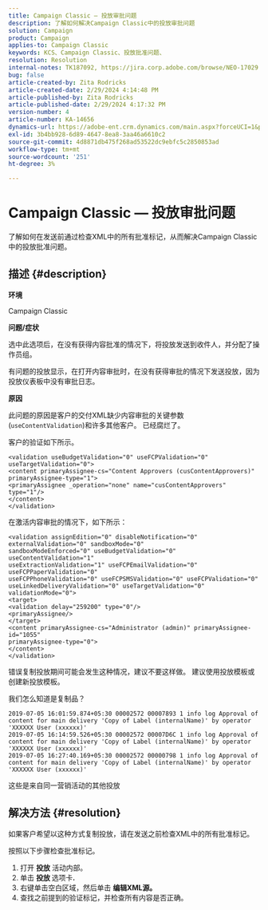 ```yaml
---
title: Campaign Classic — 投放审批问题
description: 了解如何解决Campaign Classic中的投放审批问题
solution: Campaign
product: Campaign
applies-to: Campaign Classic
keywords: KCS、Campaign Classic、投放批准问题、
resolution: Resolution
internal-notes: TK187092, https://jira.corp.adobe.com/browse/NEO-17029
bug: false
article-created-by: Zita Rodricks
article-created-date: 2/29/2024 4:14:48 PM
article-published-by: Zita Rodricks
article-published-date: 2/29/2024 4:17:32 PM
version-number: 4
article-number: KA-14656
dynamics-url: https://adobe-ent.crm.dynamics.com/main.aspx?forceUCI=1&pagetype=entityrecord&etn=knowledgearticle&id=098836a3-1dd7-ee11-9079-6045bd0065f9
exl-id: 3b4bb928-6d89-4647-8ea8-3aa46a6610c2
source-git-commit: 4d8871db475f268ad53522dc9ebfc5c2850853ad
workflow-type: tm+mt
source-wordcount: '251'
ht-degree: 3%

---
```


# Campaign Classic — 投放审批问题


了解如何在发送前通过检查XML中的所有批准标记，从而解决Campaign Classic中的投放批准问题。

## 描述 {#description}


<b>环境</b>

Campaign Classic



<b>问题/症状</b>

选中此选项后，在没有获得内容批准的情况下，将投放发送到收件人，并分配了操作员组。

有问题的投放显示，在打开内容审批时，在没有获得审批的情况下发送投放，因为投放仪表板中没有审批日志。



<b>原因</b>

此问题的原因是客户的交付XML缺少内容审批的关键参数(`useContentValidation`)和许多其他客户。 已经腐烂了。

客户的验证如下所示。




```
<validation useBudgetValidation="0" useFCPValidation="0" useTargetValidation="0">
<content primaryAssignee-cs="Content Approvers (cusContentApprovers)" primaryAssignee-type="1">
<primaryAssignee _operation="none" name="cusContentApprovers" type="1"/>
</content>
</validation>
```




在激活内容审批的情况下，如下所示：




```
<validation assignEdition="0" disableNotification="0" externalValidation="0" sandboxMode="0"
sandboxModeEnforced="0" useBudgetValidation="0" useContentValidation="1"
useExtractionValidation="1" useFCPEmailValidation="0" useFCPPaperValidation="0"
useFCPPhoneValidation="0" useFCPSMSValidation="0" useFCPValidation="0"
useLinkedDeliveryValidation="0" useTargetValidation="0" validationMode="0">
<target>
<validation delay="259200" type="0"/>
<primaryAssignee/>
</target>
<content primaryAssignee-cs="Administrator (admin)" primaryAssignee-id="1055"
primaryAssignee-type="0">
</content>
</validation>
```




错误复制投放期间可能会发生这种情况，建议不要这样做。 建议使用投放模板或创建新投放模板。

我们怎么知道是复制品？




```
2019-07-05 16:01:59.874+05:30 00002572 00007893 1 info log Approval of content for main delivery 'Copy of Label (internalName)' by operator 'XXXXXX User (xxxxxx)'
2019-07-05 16:14:59.526+05:30 00002572 00007D6C 1 info log Approval of content for main delivery 'Copy of Label (internalName)' by operator 'XXXXXX User (xxxxxx)'
2019-07-05 16:27:40.169+05:30 00002572 00000798 1 info log Approval of content for main delivery 'Copy of Label (internalName)' by operator 'XXXXXX User (xxxxxx)'
```




这些是来自同一营销活动的其他投放


## 解决方法 {#resolution}


如果客户希望以这种方式复制投放，请在发送之前检查XML中的所有批准标记。

按照以下步骤检查批准标记。

1. 打开 <b>投放</b> 活动内部。
2. 单击 <b>投放 </b>选项卡<b>.</b>
3. 右键单击空白区域，然后单击 <b>编辑XML源。</b>
4. 查找之前提到的验证标记，并检查所有内容是否正确。

